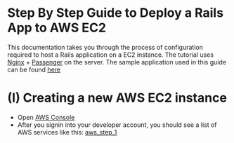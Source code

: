 # Step By Step Guide to Deploy a Rails App to AWS EC2

This documentation takes you through the process of configuration required to host a Rails application on a EC2 instance. The tutorial uses [Nginx](https://www.nginx.com/resources/wiki/) + [Passenger](https://www.phusionpassenger.com/library/) on the server. The sample application used in this guide can be found [here](https://github.com/ghoshabhi/Sample-Photo-Webapp)

# (I) Creating a new AWS EC2 instance

- Open [AWS Console](https://aws.amazon.com/console/)
- After you signin into your developer account, you should see a list of AWS services like this: 
[aws_step_1](https://raw.githubusercontent.com/ghoshabhi/cdn/master/AWS_1.png "AWS Dashboard")
